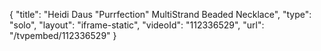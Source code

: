 {
    "title": "Heidi Daus \"Purrfection\" MultiStrand Beaded Necklace",
    "type": "solo",
    "layout": "iframe-static",
    "videoId": "112336529",
    "url": "\/tvpembed\/112336529"
}